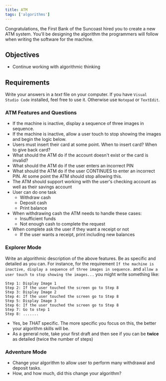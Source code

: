 ```yaml
---
title: ATM
tags: ['algorithms']
---
```


Congratulations, the First Bank of the Suncoast hired you to create a new ATM system. You'll be designing the algorithm the programmers will follow when writing the software for the machine.

## Objectives

- Continue working with algorithmic thinking

## Requirements

Write your answers in a _text_ file on your computer. If you have `Visual Studio Code` installed, feel free to use it. Otherwise use `Notepad` or `TextEdit`.

### ATM Features and Questions

- If the machine is inactive, display a sequence of three images in sequence.
- If the machine is inactive, allow a user touch to stop showing the images and begin the logic below.
- Users must insert their card at some point. When to insert card? When to give back card?
- What should the ATM do if the account doesn't exist or the card is invalid?
- What should the ATM do if the user enters an incorrect PIN
- What should the ATM do if the user CONTINUES to enter an incorrect PIN. At some point the ATM should stop allowing this.
- The ATM should support working with the user's checking account as well as their savings account
- User can do one task
  - Withdraw cash
  - Deposit cash
  - Print balance
- When withdrawing cash the ATM needs to handle these cases:
  - Insufficient funds
  - Not enough cash to complete the request
- When complete ask the user if they want a receipt or not
  - If the user wants a receipt, print including new balances

### Explorer Mode

Write an algorithmic description of the above features. Be as specific and detailed as you can. For instance, for the requirement `If the machine is inactive, display a sequence of three images in sequence.` and `allow a user touch to stop showing the images...` you might write something like:

```
Step 1: Display Image 1
Step 2: If the user touched the screen go to Step 8
Step 3: Display Image 2
Step 4: If the user touched the screen go to Step 8
Step 5: Display Image 3
Step 6: If the user touched the screen go to Step 8
Step 7: Go to step 1
Step 8: .......
```

- Yes, be _THAT_ specific. The more specific you focus on this, the better your algorithm skills will be.
- As a general note, take your first draft and then see if you can be **twice** as detailed (twice the number of steps)

### Adventure Mode

- Change your algorithm to allow user to perform many withdrawal and deposit tasks.
- How, and how much, did this change your algorithm?
